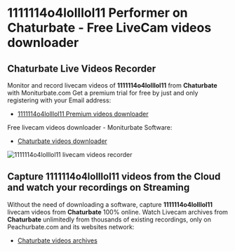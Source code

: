 # 1111114o4lolllol11 Performer on Chaturbate - Free LiveCam videos downloader

## Chaturbate Live Videos Recorder

Monitor and record livecam videos of **1111114o4lolllol11** from **Chaturbate** with Moniturbate.com
Get a premium trial for free by just and only registering with your Email address:
* [1111114o4lolllol11 Premium videos downloader](https://moniturbate.com/request-demo-licence-key.html)

Free livecam videos downloader - Moniturbate Software:
* [Chaturbate videos downloader](https://moniturbate.com/moniturbate-download-software.html)

![1111114o4lolllol11 livecam videos recorder](https://peachurnet.com/templates/moniturbate-software.png)


## Capture 1111114o4lolllol11 videos from the Cloud and watch your recordings on Streaming

Without the need of downloading a software, capture **1111114o4lolllol11** livecam videos from **Chaturbate** 100% online.
Watch Livecam archives from **Chaturbate** unlimitedly from thousands of existing recordings, only on Peachurbate.com and its websites network:
* [Chaturbate videos archives](https://peachurnet.com/)